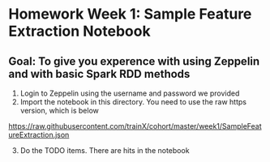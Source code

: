 # Homework Week 1: Sample Feature Extraction Notebook

## Goal:  To give you experence with using Zeppelin and with basic Spark RDD methods

1. Login to Zeppelin using the username and password we provided
2. Import the notebook in this directory.  You need to use the raw https version, which is below

https://raw.githubusercontent.com/trainX/cohort/master/week1/SampleFeatureExtraction.json


3. Do the TODO items.  There are hits in the notebook

